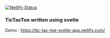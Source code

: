 [![Netlify Status](https://api.netlify.com/api/v1/badges/44899d0a-f6cf-40e5-ad34-e02f0e24dbe6/deploy-status)](https://app.netlify.com/sites/tic-tac-toe-svelte-app/deploys)


### TicTacToe written using svelte

Demo : https://tic-tac-toe-svelte-app.netlify.com/